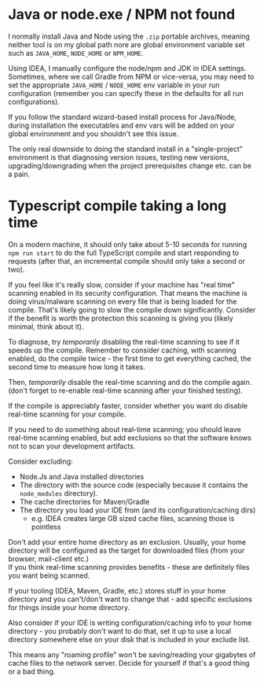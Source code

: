 
# Java or node.exe / NPM not found

I normally install Java and Node using the `.zip` portable archives, meaning
neither tool is on my global path nore are global environment variable set
such as `JAVA_HOME`, `NODE_HOME` or `NPM_HOME`.

Using IDEA, I manually configure the node/npm and JDK in IDEA settings.
Sometimes, where we call Gradle from NPM or vice-versa, you may need to set
the appropriate `JAVA_HOME` / `NODE_HOME` env variable in your run configuration
(remember you can specify these in the defaults for all run configurations).

If you follow the standard wizard-based install process for Java/Node, during
installation the executables and env vars will be added on your global
environment and you shouldn't see this issue.

The only real downside to doing the standard install in a "single-project" 
environment is that diagnosing version issues, testing new versions, 
upgrading/downgrading when the project prerequisites change etc. can be a pain.


# Typescript compile taking a long time

On a modern machine, it should only take about 5-10 seconds for running 
`npm run start` to do the full TypeScript compile and start responding to 
requests (after that, an incremental compile should only take a second or two).

If you feel like it's really slow, consider if your machine has "real time" 
scanning enabled in its security configuration.  That means the machine is 
doing virus/malware scanning on every file that is being loaded for the compile.
That's likely going to slow the compile down significantly.
Consider if the benefit is worth the protection this scanning is giving you
(likely minimal, think about it).

To diagnose, try *temporarily* disabling the real-time scanning to see if 
it speeds up the compile. Remember to consider caching, with scanning
enabled, do the compile twice - the first time to get everything cached, the 
second time to measure how long it takes.

Then, *temporarily* disable the real-time scanning and do the compile again.
(don't forget to re-enable real-time scanning after your finished testing).

If the compile is appreciably faster, consider whether you want do disable 
real-time scanning for your compile.

If you need to do something about real-time scanning; you should leave 
real-time scanning enabled, but add
exclusions so that the software knows not to scan your development artifacts.

Consider excluding:
* Node.Js and Java installed directories
* The directory with the source code (especially because it contains the 
  `node_modules` directory).
* The cache directories for Maven/Gradle
* The directory you load your IDE from (and its configuration/caching dirs)
  * e.g. IDEA creates large GB sized cache files, scanning those is pointless

Don't add your entire home directory as an exclusion.
Usually, your home directory will be configured as the target for
downloaded files (from your browser, mail-client etc.)  
If you think real-time scanning provides benefits - these are definitely
files you want being scanned.

If your tooling (IDEA, Maven, Gradle, etc.) stores stuff in your home directory 
and you can't/don't want to change that - add specific exclusions for things 
inside your home directory.

Also consider if your IDE is writing configuration/caching info to your
home directory - you probably don't want to do that, set it up to use a local
directory somewhere else on your disk that is included in your exclude list.

This means any "roaming profile" won't be saving/reading your gigabytes of 
cache files to the network server.  Decide for yourself if that's a good thing
or a bad thing.


